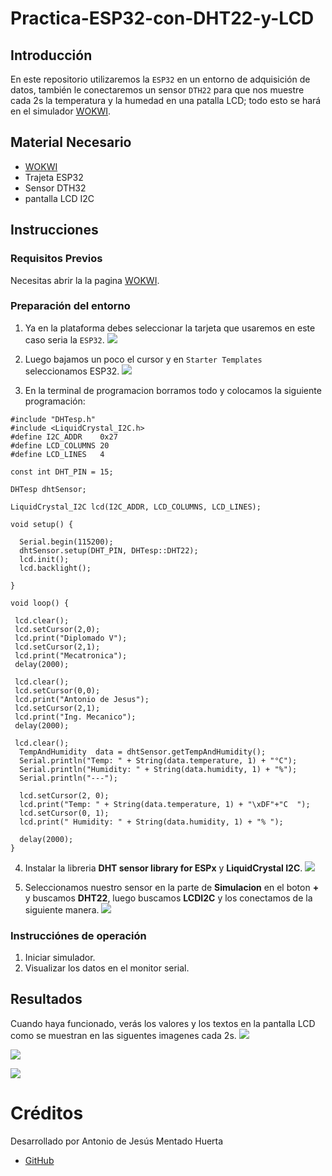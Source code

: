 # Practica-ESP32-con-DHT22-y-LCD

## Introducción
En este repositorio utilizaremos la ```ESP32``` en un entorno de adquisición de datos, también le conectaremos un sensor ```DTH22``` para que nos muestre cada 2s la temperatura y la humedad en una patalla LCD; todo esto se hará en el simulador  [WOKWI](https://wokwi.com/).


## Material Necesario
- [WOKWI](https://wokwi.com/)
- Trajeta ESP32
- Sensor DTH32
- pantalla LCD I2C


## Instrucciones

### Requisitos Previos

Necesitas abrir la la pagina [WOKWI](https://wokwi.com/).


### Preparación del entorno

1. Ya en la plataforma debes seleccionar la tarjeta que usaremos en este caso seria la  ```ESP32```.
![](https://github.com/AntoniodeJesus19/Practica-ESP32-con-DHT22/blob/main/Captura%20de%20pantalla%202024-12-09%20223637.png?raw=true)

2. Luego bajamos un poco el cursor y en ```Starter Templates``` seleccionamos ESP32.
![](https://github.com/AntoniodeJesus19/Practica-ESP32-con-DHT22/blob/main/Captura%20de%20pantalla%202024-12-09%20224130.png?raw=true)

3. En la terminal de programacion borramos todo y colocamos la siguiente programación:
```
#include "DHTesp.h"
#include <LiquidCrystal_I2C.h>
#define I2C_ADDR    0x27
#define LCD_COLUMNS 20
#define LCD_LINES   4

const int DHT_PIN = 15;

DHTesp dhtSensor;

LiquidCrystal_I2C lcd(I2C_ADDR, LCD_COLUMNS, LCD_LINES);

void setup() {

  Serial.begin(115200);
  dhtSensor.setup(DHT_PIN, DHTesp::DHT22);
  lcd.init();
  lcd.backlight();

}

void loop() {

 lcd.clear();
 lcd.setCursor(2,0);
 lcd.print("Diplomado V");
 lcd.setCursor(2,1);
 lcd.print("Mecatronica");
 delay(2000);

 lcd.clear();
 lcd.setCursor(0,0);
 lcd.print("Antonio de Jesus");
 lcd.setCursor(2,1);
 lcd.print("Ing. Mecanico");
 delay(2000);

 lcd.clear();
  TempAndHumidity  data = dhtSensor.getTempAndHumidity();
  Serial.println("Temp: " + String(data.temperature, 1) + "°C");
  Serial.println("Humidity: " + String(data.humidity, 1) + "%");
  Serial.println("---");
  
  lcd.setCursor(2, 0);
  lcd.print("Temp: " + String(data.temperature, 1) + "\xDF"+"C  ");
  lcd.setCursor(0, 1);
  lcd.print(" Humidity: " + String(data.humidity, 1) + "% ");

  delay(2000);
}

```

4. Instalar la libreria **DHT sensor library for ESPx** y **LiquidCrystal I2C**.
![](https://github.com/AntoniodeJesus19/Practica-ESP32-con-DHT22-y-LCD/blob/main/Captura%20de%20pantalla%202024-12-10%20002136.png?raw=true)

5. Seleccionamos nuestro sensor en la parte de **Simulacion** en el boton **+** y buscamos **DHT22**, luego buscamos **LCDI2C** y los conectamos de la siguiente manera.
![](https://github.com/AntoniodeJesus19/Practica-ESP32-con-DHT22-y-LCD/blob/main/Captura%20de%20pantalla%202024-12-10%20002227.png?raw=true)


### Instrucciónes de operación

1. Iniciar simulador.
2. Visualizar los datos en el monitor serial.


## Resultados

Cuando haya funcionado, verás los valores y los textos en la pantalla LCD como se muestran en las siguentes imagenes cada 2s.
![](https://github.com/AntoniodeJesus19/Practica-ESP32-con-DHT22-y-LCD/blob/main/Captura%20de%20pantalla%202024-12-10%20002523.png?raw=true)

![](https://github.com/AntoniodeJesus19/Practica-ESP32-con-DHT22-y-LCD/blob/main/Captura%20de%20pantalla%202024-12-10%20002535.png?raw=true)

![](https://github.com/AntoniodeJesus19/Practica-ESP32-con-DHT22-y-LCD/blob/main/Captura%20de%20pantalla%202024-12-10%20002551.png?raw=true)


# Créditos

Desarrollado por Antonio de Jesús Mentado Huerta

- [GitHub](https://github.com/AntoniodeJesus19)
